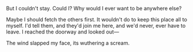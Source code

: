 But I couldn't stay. Could I? Why would I ever want to be anywhere else?

Maybe I should fetch the others first. It wouldn't do to keep this place all to myself. I'd tell them, and they'd join me here, and we'd never, ever have to leave. I reached the doorway and looked out—

The wind slapped my face, its wuthering a scream. 